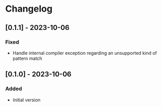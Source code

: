 # Changelog

## [0.1.1] - 2023-10-06

### Fixed
* Handle internal compiler exception regarding an unsupported kind of pattern match

## [0.1.0] - 2023-10-06

### Added
* Initial version